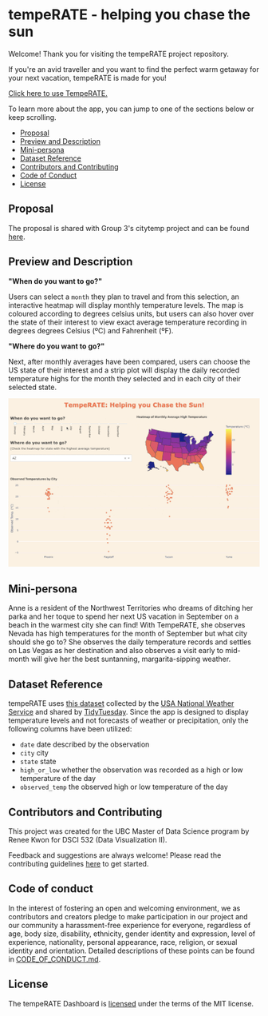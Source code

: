 # tempeRATE - helping you chase the sun


Welcome! Thank you for visiting the tempeRATE project repository.

If you're an avid traveller and you want to find the perfect warm getaway for your next vacation, tempeRATE is made for you!

[Click here to use TempeRATE.](https://temperate.onrender.com/)

To learn more about the app, you can jump to one of the sections below or keep scrolling.

* [Proposal](#proposal)
* [Preview and Description](#preview-and-description)
* [Mini-persona](#mini-persona)
* [Dataset Reference](#dataset-reference)
* [Contributors and Contributing](#contributors-and-contributing)
* [Code of Conduct](#code-of-conduct)
* [License](#license)

## Proposal

The proposal is shared with Group 3's citytemp project and can be found [here](https://github.com/UBC-MDS/citytemp/blob/main/docs/proposal.md).

## Preview and Description

**"When do you want to go?"**

Users can select a `month` they plan to travel and from this selection, an interactive heatmap will display monthly temperature levels. The map is coloured according to degrees celsius units, but users can also hover over the state of their interest to view exact average temperature recording in degrees degrees Celsius (ºC) and Fahrenheit (ºF). 

**"Where do you want to go?"**

Next, after monthly averages have been compared, users can choose the US state of their interest and a strip plot will display the daily recorded temperature highs for the month they selected and in each city of their selected state. 

<img src='img/temp_1.gif'>

## Mini-persona

Anne is a resident of the Northwest Territories who dreams of ditching her parka and her toque to spend her next US vacation in September on a beach in the warmest city she can find! With TempeRATE, she observes Nevada has high temperatures for the month of September but what city should she go to? She observes the daily temperature records and settles on Las Vegas as her destination and also observes a visit early to mid-month will give her the best suntanning, margarita-sipping weather.  

## Dataset Reference

tempeRATE uses [this dataset](https://github.com/rfordatascience/tidytuesday/tree/master/data/2022/2022-12-20) collected by the [USA National Weather Service](https://www.weather.gov/) and shared by [TidyTuesday](https://github.com/rfordatascience/tidytuesday). 
Since the app is designed to display temperature levels and not forecasts of weather or precipitation, only the following columns have been utilized:  

- `date` date described by the observation
- `city` city
- `state` state
- `high_or_low` whether the observation was recorded as a high or low temperature of the day
- `observed_temp` the observed high or low temperature of the day

## Contributors and Contributing
This project was created for the UBC Master of Data Science program by Renee Kwon for DSCI 532 (Data Visualization II).

Feedback and suggestions are always welcome!
Please read the contributing guidelines [here](https://github.com/renee-kwon/tempeRATE/blob/main/CONTRIBUTING.md) to get started.

## Code of conduct
In the interest of fostering an open and welcoming environment, we as contributors and creators pledge to make participation in our project and our community a harassment-free experience for everyone, regardless of age, body size, disability, ethnicity, gender identity and expression, level of experience, nationality, personal appearance, race, religion, or sexual identity and orientation. Detailed descriptions of these points can be found in [CODE_OF_CONDUCT.md](https://github.com/renee-kwon/tempeRATE/blob/main/CODE_OF_CONDUCT.md).

## License
The tempeRATE Dashboard is [licensed](https://github.com/renee-kwon/tempeRATE/blob/main/LICENSE.md) under the terms of the MIT license.






